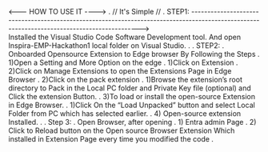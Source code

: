 <---  HOW TO USE IT  ---->                                                                                                                                              .
  // It's Simple //                                                                                                                                                     .
STEP1:         -------------------------------------------------------------------------------------------------------------------------------------------->                                                                                                                                                         
Installed the Visual Studio Code Software Development tool. And open Inspira-EMP-Hackathon1 local folder on Visual Studio.                                              .                                                                                                                                                                         .
STEP2:                                                                                                                                                                  .
Onboarded Opensource Extension to Edge browser By Following the Steps                                                                                                   .
     1)Open a Setting and More Option on the edge                                                                                                                       .
          1)Click on Extension                                                                                                                                          .
          2)Click on Manage Extensions to open the Extensions Page in Edge Browser                                                                                      .
      2)Click on the pack extension                                                                                                                                     .
          1)Browse the extension’s root directory to Pack in the Local PC folder and Private Key file (optional) and  Click the extension Button.                       .
      3)To load or install the open-source Extension in Edge Browser.                                                                                                   .
          1)Click On the “Load Unpacked” button and select Local Folder from PC which has selected earlier.                                                             .
      4) Open-source extension Installed.                                                                                                                               .
                                                                                                                                                                        .
Step 3:                                                                                                                                                                 .
Open Browser, after opening                                                                                                                                             .
       1)	Entra admin Page                                                                                                                                              .
       2)	Click to  Reload button on  the Open source Browser Extension Which installed in Extension Page every time you modified the code                              .
 
